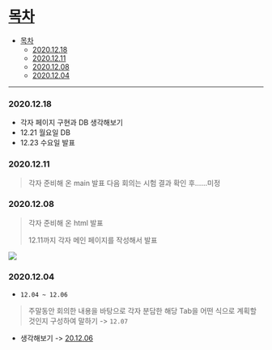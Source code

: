 # [목차](#목차)
- [목차](#목차)
    - [2020.12.18](#20201218)
    - [2020.12.11](#20201211)
    - [2020.12.08](#20201208)
    - [2020.12.04](#20201204)

<hr>

### 2020.12.18
- 각자 페이지 구현과 DB 생각해보기
- 12.21 월요일 DB
- 12.23 수요일 발표

### 2020.12.11 
> 각자 준비해 온 main 발표
> 다음 회의는 시험 결과 확인 후......미정

### 2020.12.08
> 각자 준비해 온 html 발표
> 
> 12.11까지 각자 메인 페이지를 작성해서 발표

![](https://images.velog.io/images/withcolinsong/post/b731e5bb-b37f-4bfa-9ad2-4459517a4447/image.png)

### 2020.12.04 
- `12.04 ~ 12.06`
>주말동안 회의한 내용을 바탕으로 각자 분담한 해당 Tab을 어떤 식으로 계획할 것인지 구성하여 말하기 -> `12.07`
- 생각해보기 -> [20.12.06](01.Song/201206.md)